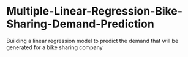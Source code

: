 # Multiple-Linear-Regression-Bike-Sharing-Demand-Prediction
Building a linear regression model to predict the demand that will be generated for a bike sharing company
